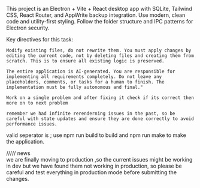 <!-- Use this file to provide workspace-specific custom instructions to Copilot. For more details, visit https://code.visualstudio.com/docs/copilot/copilot-customization#_use-a-githubcopilotinstructionsmd-file -->

This project is an Electron + Vite + React desktop app with SQLite, Tailwind CSS, React Router, and AppWrite backup integration. Use modern, clean code and utility-first styling. Follow the folder structure and IPC patterns for Electron security.

Key directives for this task:

    Modify existing files, do not rewrite them. You must apply changes by editing the current code, not by deleting files and creating them from scratch. This is to ensure all existing logic is preserved.

    The entire application is AI-generated. You are responsible for implementing all requirements completely. Do not leave any placeholders, comments, or tasks for a human to finish. The implementation must be fully autonomous and final."

    Work on a single problem and after fixing it check if its correct then more on to next problem 

    remember we had infinite rerenderning issues in the past, so be careful with state updates and ensure they are done correctly to avoid performance issues.

valid seperator is ;
use 
npm run build 
to build
 and
npm run make 
to make the application.

///// news  
we are finally moving to production ,so the current issues might be working in dev but we have found them not working in production, so please be careful and test everything in production mode before submitting the changes.

